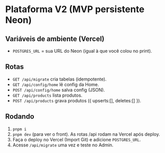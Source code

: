 # Plataforma V2 (MVP persistente Neon)

## Variáveis de ambiente (Vercel)
- `POSTGRES_URL` = sua URL do Neon (igual à que você colou no print).

## Rotas
- `GET /api/migrate` cria tabelas (idempotente).
- `GET /api/config/home` lê config da Home.
- `POST /api/config/home` salva config (JSON).
- `GET /api/products` lista produtos.
- `POST /api/products` grava produtos ({ upserts:[], deletes:[] }).

## Rodando
1. `pnpm i`
2. `pnpm dev` (para ver o front). As rotas /api rodam na Vercel após deploy.
3. Faça o deploy no Vercel (Import Git) e adicione `POSTGRES_URL`.
4. Acesse `/api/migrate` uma vez e teste no Admin.
